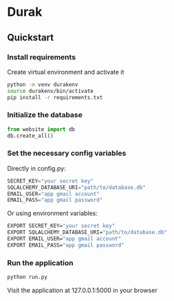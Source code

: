 # Durak

## Quickstart

### Install requirements

Create virtual environment and activate it

```bash
python -m venv durakenv
source durakenv/bin/activate
pip install -r requirements.txt
```

### Initialize the database

```python
from website import db
db.create_all()
```

### Set the necessary config variables

Directly in config.py:

```python
SECRET_KEY="your secret key"
SQLALCHEMY_DATABASE_URI="path/to/database.db"
EMAIL_USER="app gmail account"
EMAIL_PASS="app gmail password"
```

Or using environment variables:

```bash
EXPORT SECRET_KEY="your secret key"
EXPORT SQLALCHEMY_DATABASE_URI="path/to/database.db"
EXPORT EMAIL_USER="app gmail account"
EXPORT EMAIL_PASS="app gmail password"
```

### Run the application

```bash
python run.py
```

Visit the application at 127.0.0.1:5000 in your browser
